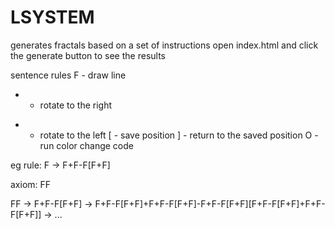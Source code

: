 # LSYSTEM
generates fractals based on a set of instructions
open index.html and click the generate button to see the results

sentence rules
F - draw line
+ - rotate to the right
- - rotate to the left
[ - save position
] - return to the saved position
O - run color change code

eg
rule: F -> F+F-F[F+F]

axiom: FF

FF -> F+F-F[F+F] -> F+F-F[F+F]+F+F-F[F+F]-F+F-F[F+F][F+F-F[F+F]+F+F-F[F+F]] -> ...

